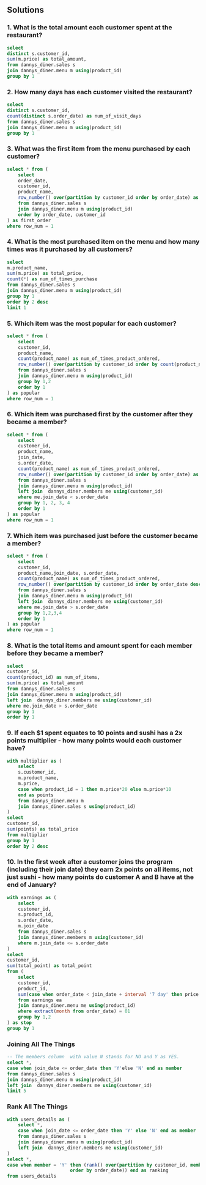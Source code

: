 ## Solutions
### 1. What is the total amount each customer spent at the restaurant?

```sql
select
distinct s.customer_id,
sum(m.price) as total_amount,
from dannys_diner.sales s
join dannys_diner.menu m using(product_id)
group by 1
```

### 2. How many days has each customer visited the restaurant?
```sql
select
distinct s.customer_id,
count(distinct s.order_date) as num_of_visit_days
from dannys_diner.sales s
join dannys_diner.menu m using(product_id)
group by 1
```

### 3. What was the first item from the menu purchased by each customer?
```sql
select * from (
    select
    order_date,
    customer_id,
    product_name,
    row_number() over(partition by customer_id order by order_date) as row_num
    from dannys_diner.sales s
    join dannys_diner.menu m using(product_id)
    order by order_date, customer_id
) as first_order
where row_num = 1
```

### 4. What is the most purchased item on the menu and how many times was it purchased by all customers?
```sql
select
m.product_name,
sum(m.price) as total_price,
count(*) as num_of_times_purchase
from dannys_diner.sales s
join dannys_diner.menu m using(product_id)
group by 1
order by 2 desc
limit 1
```
### 5. Which item was the most popular for each customer?
```sql
select * from (
    select
    customer_id,
    product_name,
    count(product_name) as num_of_times_product_ordered,
    row_number() over(partition by customer_id order by count(product_name) desc) as row_num
    from dannys_diner.sales s
    join dannys_diner.menu m using(product_id)
    group by 1,2
    order by 1
) as popular
where row_num = 1
```

### 6. Which item was purchased first by the customer after they became a member?
```sql
select * from (
    select
    customer_id,
    product_name,
    join_date,
    s.order_date,
    count(product_name) as num_of_times_product_ordered,
    row_number() over(partition by customer_id order by order_date) as row_num
    from dannys_diner.sales s
    join dannys_diner.menu m using(product_id)
    left join  dannys_diner.members me using(customer_id)
    where me.join_date < s.order_date
    group by 1, 2, 3, 4
    order by 1
) as popular
where row_num = 1
```

### 7. Which item was purchased just before the customer became a member?
```sql
select * from (
    select
    customer_id,
    product_name,join_date, s.order_date,
    count(product_name) as num_of_times_product_ordered,
    row_number() over(partition by customer_id order by order_date desc) as row_num
    from dannys_diner.sales s
    join dannys_diner.menu m using(product_id)
    left join  dannys_diner.members me using(customer_id)
    where me.join_date > s.order_date
    group by 1,2,3,4
    order by 1
) as popular
where row_num = 1
```

### 8. What is the total items and amount spent for each member before they became a member?
```sql
select
customer_id,
count(product_id) as num_of_items,
sum(m.price) as total_amount
from dannys_diner.sales s
join dannys_diner.menu m using(product_id)
left join  dannys_diner.members me using(customer_id)
where me.join_date > s.order_date
group by 1
order by 1
```

### 9. If each $1 spent equates to 10 points and sushi has a 2x points multiplier - how many points would each customer have?
```sql
with multiplier as (
    select
    s.customer_id,
    m.product_name,
    m.price,
    case when product_id = 1 then m.price*20 else m.price*10
    end as points
    from dannys_diner.menu m
    join dannys_diner.sales s using(product_id)
)
select
customer_id,
sum(points) as total_price
from multiplier
group by 1
order by 2 desc
```

### 10. In the first week after a customer joins the program (including their join date) they earn 2x points on all items, not just sushi - how many points do customer A and B have at the end of January?
```sql
with earnings as (
    select
    customer_id,
    s.product_id,
    s.order_date,
    m.join_date
    from dannys_diner.sales s
    join dannys_diner.members m using(customer_id)
    where m.join_date <= s.order_date
)
select
customer_id,
sum(total_point) as total_point
from (
    select
    customer_id,
    product_id,
    sum(case when order_date < join_date + interval '7 day' then price * 20 else price*10 end) as total_point
    from earnings ea
    join dannys_diner.menu me using(product_id)
    where extract(month from order_date) = 01
    group by 1,2
) as stop
group by 1
```

### Joining All The Things
```sql
-- The members column  with value N stands for NO and Y as YES.
select *,
case when join_date <= order_date then 'Y'else 'N' end as member
from dannys_diner.sales s
join dannys_diner.menu m using(product_id)
left join  dannys_diner.members me using(customer_id)
limit 5
```

### Rank All The Things
```sql
with users_details as (
    select *,
    case when join_date <= order_date then 'Y' else 'N' end as member
    from dannys_diner.sales s
    join dannys_diner.menu m using(product_id)
    left join  dannys_diner.members me using(customer_id)
)
select *,
case when member = 'Y' then (rank() over(partition by customer_id, member
                       order by order_date)) end as ranking
from users_details
```